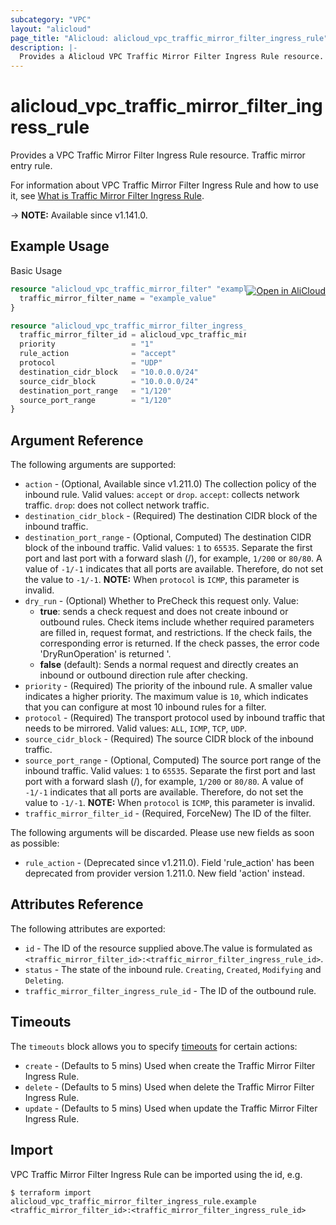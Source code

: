 ```yaml
---
subcategory: "VPC"
layout: "alicloud"
page_title: "Alicloud: alicloud_vpc_traffic_mirror_filter_ingress_rule"
description: |-
  Provides a Alicloud VPC Traffic Mirror Filter Ingress Rule resource.
---
```


# alicloud_vpc_traffic_mirror_filter_ingress_rule

Provides a VPC Traffic Mirror Filter Ingress Rule resource. Traffic mirror entry rule.

For information about VPC Traffic Mirror Filter Ingress Rule and how to use it, see [What is Traffic Mirror Filter Ingress Rule](https://www.alibabacloud.com/help/doc-detail/261357.htm).

-> **NOTE:** Available since v1.141.0.

## Example Usage
<div class="oics-button" style="float: right;margin: 0 0 -40px 0;">
  <a href="https://api.aliyun.com/api-tools/terraform?resource=alicloud_vpc_traffic_mirror_filter_ingress_rule&exampleId=a46c25c6-111a-a8e0-4a99-8bd62bbc106b08fd7590&activeTab=example&spm=docs.r.vpc_traffic_mirror_filter_ingress_rule.0.a46c25c611" target="_blank">
    <img alt="Open in AliCloud" src="https://img.alicdn.com/imgextra/i1/O1CN01hjjqXv1uYUlY56FyX_!!6000000006049-55-tps-254-36.svg" style="max-height: 44px; margin: 32px auto; max-width: 100%;">
  </a>
</div>

Basic Usage

```terraform
resource "alicloud_vpc_traffic_mirror_filter" "example" {
  traffic_mirror_filter_name = "example_value"
}

resource "alicloud_vpc_traffic_mirror_filter_ingress_rule" "example" {
  traffic_mirror_filter_id = alicloud_vpc_traffic_mirror_filter.example.id
  priority                 = "1"
  rule_action              = "accept"
  protocol                 = "UDP"
  destination_cidr_block   = "10.0.0.0/24"
  source_cidr_block        = "10.0.0.0/24"
  destination_port_range   = "1/120"
  source_port_range        = "1/120"
}
```

## Argument Reference

The following arguments are supported:
* `action` - (Optional, Available since v1.211.0) The collection policy of the inbound rule. Valid values: `accept` or `drop`. `accept`: collects network traffic. `drop`: does not collect network traffic.
* `destination_cidr_block` - (Required) The destination CIDR block of the inbound traffic.
* `destination_port_range` - (Optional, Computed) The destination CIDR block of the inbound traffic. Valid values: `1` to `65535`. Separate the first port and last port with a forward slash (/), for example, `1/200` or `80/80`. A value of `-1/-1` indicates that all ports are available. Therefore, do not set the value to `-1/-1`. **NOTE:** When `protocol` is `ICMP`, this parameter is invalid.
* `dry_run` - (Optional) Whether to PreCheck this request only. Value:
  - **true**: sends a check request and does not create inbound or outbound rules. Check items include whether required parameters are filled in, request format, and restrictions. If the check fails, the corresponding error is returned. If the check passes, the error code 'DryRunOperation' is returned '.
  - **false** (default): Sends a normal request and directly creates an inbound or outbound direction rule after checking.
* `priority` - (Required) The priority of the inbound rule. A smaller value indicates a higher priority. The maximum value is `10`, which indicates that you can configure at most 10 inbound rules for a filter.
* `protocol` - (Required) The transport protocol used by inbound traffic that needs to be mirrored. Valid values: `ALL`, `ICMP`, `TCP`, `UDP`.
* `source_cidr_block` - (Required) The source CIDR block of the inbound traffic.
* `source_port_range` - (Optional, Computed) The source port range of the inbound traffic. Valid values: `1` to `65535`. Separate the first port and last port with a forward slash (/), for example, `1/200` or `80/80`. A value of `-1/-1` indicates that all ports are available. Therefore, do not set the value to `-1/-1`. **NOTE:** When `protocol` is `ICMP`, this parameter is invalid.
* `traffic_mirror_filter_id` - (Required, ForceNew) The ID of the filter.

The following arguments will be discarded. Please use new fields as soon as possible:
* `rule_action` - (Deprecated since v1.211.0). Field 'rule_action' has been deprecated from provider version 1.211.0. New field 'action' instead.

## Attributes Reference

The following attributes are exported:
* `id` - The ID of the resource supplied above.The value is formulated as `<traffic_mirror_filter_id>:<traffic_mirror_filter_ingress_rule_id>`.
* `status` - The state of the inbound rule. `Creating`, `Created`, `Modifying` and `Deleting`.
* `traffic_mirror_filter_ingress_rule_id` - The ID of the outbound rule.

## Timeouts

The `timeouts` block allows you to specify [timeouts](https://www.terraform.io/docs/configuration-0-11/resources.html#timeouts) for certain actions:
* `create` - (Defaults to 5 mins) Used when create the Traffic Mirror Filter Ingress Rule.
* `delete` - (Defaults to 5 mins) Used when delete the Traffic Mirror Filter Ingress Rule.
* `update` - (Defaults to 5 mins) Used when update the Traffic Mirror Filter Ingress Rule.

## Import

VPC Traffic Mirror Filter Ingress Rule can be imported using the id, e.g.

```shell
$ terraform import alicloud_vpc_traffic_mirror_filter_ingress_rule.example <traffic_mirror_filter_id>:<traffic_mirror_filter_ingress_rule_id>
```